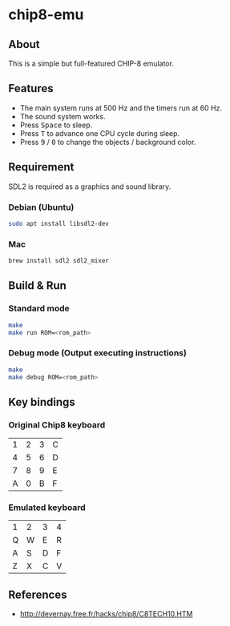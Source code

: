 # chip8-emu

## About

This is a simple but full-featured CHIP-8 emulator.

## Features

- The main system runs at 500 Hz and the timers run at 60 Hz.
- The sound system works.
- Press <kbd>Space</kbd> to sleep.
- Press <kbd>T</kbd> to advance one CPU cycle during sleep.
- Press <kbd>9</kbd> / <kbd>0</kbd> to change the objects / background color.

## Requirement

SDL2 is required as a graphics and sound library.

### Debian (Ubuntu)

```sh
sudo apt install libsdl2-dev
```

### Mac

```sh
brew install sdl2 sdl2_mixer
```

## Build & Run

### Standard mode

```sh
make
make run ROM=<rom_path>
```

### Debug mode (Output executing instructions)

```sh
make
make debug ROM=<rom_path>
```

## Key bindings

### Original Chip8 keyboard

| | | | |
|-|-|-|-|
|1|2|3|C|
|4|5|6|D|
|7|8|9|E|
|A|0|B|F|

### Emulated keyboard

| | | | |
|-|-|-|-|
|1|2|3|4|
|Q|W|E|R|
|A|S|D|F|
|Z|X|C|V|

## References

- <http://devernay.free.fr/hacks/chip8/C8TECH10.HTM>
